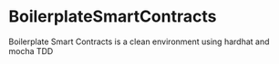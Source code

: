 # BoilerplateSmartContracts
Boilerplate Smart Contracts is a clean environment using hardhat and mocha TDD
